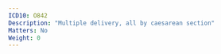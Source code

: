 ```yaml
---
ICD10: O842
Description: "Multiple delivery, all by caesarean section"
Matters: No
Weight: 0
---
```


